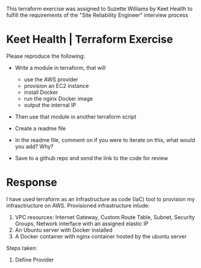 This terraform exercise was assigned to Suzette Williams by Keet Health 
to fulfill the requirements of the "Site Reliability Engineer" interview process

Keet Health | Terraform Exercise
===

Please reproduce the following:

- Write a module in terraform, that will

    - use the AWS provider
    - provision an EC2 instance
    - install Docker
    - run the nginx Docker image
    - output the internal IP

- Then use that module in another terraform script

- Create a readme file

- In the readme file, comment on if you were to iterate on this, what would you add? Why? 

- Save to a github repo and send the link to the code for review

Response
===
I have used terraform as an Infrastructure as code (IaC) tool to provision my infrasctructure on AWS. Provisioned infrastructure inlude:
1. VPC resources: Internet Gateway, Custom Route Table, Subnet, Security Groups, Network interface with an assigned elastic IP
2. An Ubuntu server with Docker installed
3. A Docker container with nginx container hosted by the ubuntu server

Steps taken:
1. Define Provider


